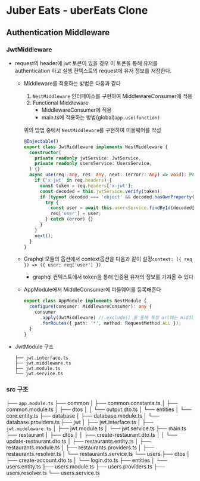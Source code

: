 # Juber Eats - uberEats Clone
## Authentication Middleware

### JwtMiddleware

- request의 header에 jwt 토큰이 있을 경우 이 토큰을 통해 유저를 authentication 하고 실행 컨텍스트의 request에 유저 정보를 저장한다.

	- Middleware를 적용하는 방법은 다음과 같다

		1. `NestMiddleware` 인터페이스를 구현하여 MiddlewareConsumer에 적용
		2. Functional Middleware
			- MiddlewareConsumer에 적용
			- main.ts에 적용하는 방법(global)`app.use(function)`

		위의 방법 중에서 `NestMiddleware`를 구현하여 미들웨어를 작성

		```typescript
		@Injectable()
		export class JwtMiddleware implements NestMiddleware {
		  constructor(
		    private readonly jwtService: JwtService,
		    private readonly usersService: UsersService,
		  ) {}
		  async use(req: any, res: any, next: (error?: any) => void): Promise<any> {
		    if ('x-jwt' in req.headers) {
		      const token = req.headers['x-jwt'];
		      const decoded = this.jwtService.verify(token);
		      if (typeof decoded === 'object' && decoded.hasOwnProperty('id')) {
		        try {
		          const user = await this.usersService.findById(decoded['id']);
		          req['user'] = user;
		        } catch (error) {}
		      }
		    }
		    next();
		  }
		}
		```

		

	- Graphql 모듈의 옵션에서 context옵션을 다음과 같이 설정`context: ({ req }) => ({ user: req['user'] })`

		- graphql 컨텍스트에서 token을 통해 인증된 유저의 정보를 가져올 수 있다

	- AppModule에서 MiddleConsumer에 미들웨어를 등록해준다

		```typescript
		export class AppModule implements NestModule {
		  configure(consumer: MiddlewareConsumer): any {
		    consumer
		      .apply(JwtMiddleware) //.exclude() 를 통해 특정 url에는 middleware를 사용하지 않을 수 있다.
		      .forRoutes({ path: '*', method: RequestMethod.ALL });
		  }
		}
		```

- JwtModule 구조

	```
	├── jwt.interface.ts
	├── jwt.middleware.ts
	├── jwt.module.ts
	└── jwt.service.ts
	```



### src 구조

├── `app.module.ts`
├── common
│   ├── common.constants.ts
│   ├── common.module.ts
│   ├── dtos
│   │   └── output.dto.ts
│   └── entities
│       └── core.entity.ts
├── database
│   ├── database.module.ts
│   └── database.providers.ts
├── jwt
│   ├── jwt.interface.ts
│   ├── `jwt.middleware.ts`
│   ├── jwt.module.ts
│   └── jwt.service.ts
├── main.ts
├── restaurant
│   ├── dtos
│   │   ├── create-restaurant.dto.ts
│   │   └── update-restaurant.dto.ts
│   ├── restaurants.entity.ts
│   ├── restaurants.module.ts
│   ├── restaurants.providers.ts
│   ├── restaurants.resolver.ts
│   └── restaurants.service.ts
└── users
    ├── dtos
    │   ├── create-account.dto.ts
    │   └── login.dto.ts
    ├── entities
    │   └── users.entity.ts
    ├── users.module.ts
    ├── users.providers.ts
    ├── users.resolver.ts
    └── users.service.ts
